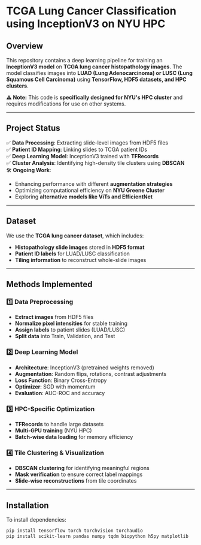 # **TCGA Lung Cancer Classification using InceptionV3 on NYU HPC**

## **Overview**
This repository contains a deep learning pipeline for training an **InceptionV3 model** on **TCGA lung cancer histopathology images**. The model classifies images into **LUAD (Lung Adenocarcinoma) or LUSC (Lung Squamous Cell Carcinoma)** using **TensorFlow, HDF5 datasets, and HPC clusters**.  

**⚠ Note:** This code is **specifically designed for NYU's HPC cluster** and requires modifications for use on other systems.

---

## **Project Status**
✅ **Data Processing**: Extracting slide-level images from HDF5 files  
✅ **Patient ID Mapping**: Linking slides to TCGA patient IDs  
✅ **Deep Learning Model**: InceptionV3 trained with **TFRecords**  
✅ **Cluster Analysis**: Identifying high-density tile clusters using **DBSCAN**  
🛠 **Ongoing Work**:
- Enhancing performance with different **augmentation strategies**
- Optimizing computational efficiency on **NYU Greene Cluster**
- Exploring **alternative models like ViTs and EfficientNet**  

---

## **Dataset**
We use the **TCGA lung cancer dataset**, which includes:
- **Histopathology slide images** stored in **HDF5 format**
- **Patient ID labels** for LUAD/LUSC classification
- **Tiling information** to reconstruct whole-slide images

---

## **Methods Implemented**
### **1️⃣ Data Preprocessing**
- **Extract images** from HDF5 files  
- **Normalize pixel intensities** for stable training  
- **Assign labels** to patient slides (LUAD/LUSC)  
- **Split data** into Train, Validation, and Test  

### **2️⃣ Deep Learning Model**
- **Architecture**: InceptionV3 (pretrained weights removed)  
- **Augmentation**: Random flips, rotations, contrast adjustments  
- **Loss Function**: Binary Cross-Entropy  
- **Optimizer**: SGD with momentum  
- **Evaluation**: AUC-ROC and accuracy  

### **3️⃣ HPC-Specific Optimization**
- **TFRecords** to handle large datasets  
- **Multi-GPU training** (NYU HPC)  
- **Batch-wise data loading** for memory efficiency  

### **4️⃣ Tile Clustering & Visualization**
- **DBSCAN clustering** for identifying meaningful regions  
- **Mask verification** to ensure correct label mappings  
- **Slide-wise reconstructions** from tile coordinates  

---

## **Installation**
To install dependencies:
```bash
pip install tensorflow torch torchvision torchaudio 
pip install scikit-learn pandas numpy tqdm biopython h5py matplotlib
